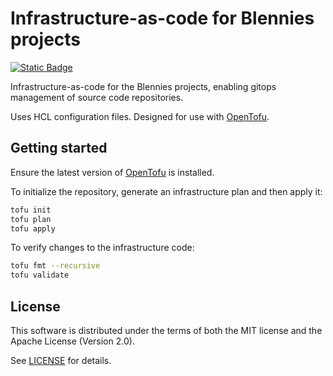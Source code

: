 # Infrastructure-as-code for Blennies projects

[![Static Badge](https://img.shields.io/badge/OpenTofu-%23FFDA18?style=for-the-badge&logo=opentofu&labelColor=%23333)](https://opentofu.org/)

Infrastructure-as-code for the Blennies projects, enabling gitops management of
source code repositories.

Uses HCL configuration files. Designed for use with [OpenTofu](https://opentofu.org/).

## Getting started

Ensure the latest version of [OpenTofu](https://opentofu.org/) is installed.

To initialize the repository, generate an infrastructure plan and then apply it:

```sh
tofu init
tofu plan
tofu apply
```

To verify changes to the infrastructure code:

```sh
tofu fmt --recursive
tofu validate
```

## License

This software is distributed under the terms of both the MIT license and the
Apache License (Version 2.0).

See [LICENSE](LICENSE) for details.
